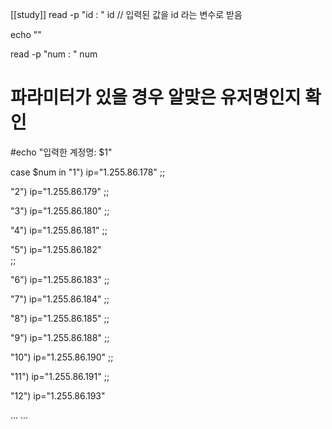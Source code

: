 [[study]]
read -p "id : " id   // 입력된 값을 id 라는 변수로 받음

echo ""


read -p "num : " num

# 파라미터가 있을 경우 알맞은 유저명인지 확인
\#echo "입력한 계정명: $1"

case $num in
  "1")
    ip="1.255.86.178"
    ;;

  "2")
    ip="1.255.86.179"
    ;;

  "3")
    ip="1.255.86.180"
    ;;

  "4")
    ip="1.255.86.181"
    ;;

  "5")
    ip="1.255.86.182"   
    ;;

  "6")
    ip="1.255.86.183"
    ;;

  "7")
    ip="1.255.86.184"
    ;;

  "8")
    ip="1.255.86.185"
    ;;

  "9")
    ip="1.255.86.188"
    ;;

  "10")
    ip="1.255.86.190"
    ;;

  "11")
    ip="1.255.86.191"
    ;;

  "12")
    ip="1.255.86.193"

...
...